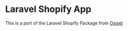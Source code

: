 # Laravel Shopify App

This is a port of the Laravel Shopify Package from [Osiset](https://github.com/osiset/laravel-shopify)
